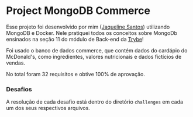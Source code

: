 # Project MongoDB Commerce

Esse projeto foi desenvolvido por mim ([Jaqueline Santos](www.linkedin.com/in/jaquelineapsantos)) utilizando MongoDB e Docker.
Nele pratiquei todos os conceitos sobre MongoDb ensinados na seção 11 do módulo de Back-end da [Trybe](https://www.betrybe.com/)!

Foi usado o banco de dados commerce, que contém dados do cardápio do McDonald's, como ingredientes, valores nutricionais e dados fictícios de vendas.

No total foram 32 requisitos e obtive 100% de aprovação.

### Desafios
A resolução de cada desafio está dentro do diretório `challenges` em cada um dos seus respectivos arquivos.

